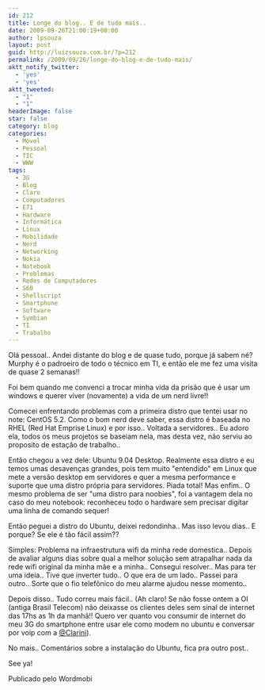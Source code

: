 ```yaml
---
id: 212
title: Longe do blog.. E de tudo mais..
date: 2009-09-26T21:00:19+00:00
author: lpsouza
layout: post
guid: http://luizsouza.com.br/?p=212
permalink: /2009/09/26/longe-do-blog-e-de-tudo-mais/
aktt_notify_twitter:
  - 'yes'
  - 'yes'
aktt_tweeted:
  - "1"
  - "1"
headerImage: false
star: false
category: blog
categories:
  - Móvel
  - Pessoal
  - TIC
  - WWW
tags:
  - 3G
  - Blog
  - Claro
  - Computadores
  - E71
  - Hardware
  - Informática
  - Linux
  - Mobilidade
  - Nerd
  - Networking
  - Nokia
  - Notebook
  - Problemas
  - Redes de Computadores
  - S60
  - Shellscript
  - Smartphone
  - Software
  - Symbian
  - TI
  - Trabalho
---
```

Olá pessoal.. Andei distante do blog e de quase tudo, porque já sabem né? Murphy é o padroeiro de todo o técnico em TI, e então ele me fez uma visita de quase 2 semanas!!

Foi bem quando me convenci a trocar minha vida da prisão que é usar um windows e querer viver (novamente) a vida de um nerd livre!!

Comecei enfrentando problemas com a primeira distro que tentei usar no note: CentOS 5.2. Como o bom nerd deve saber, essa distro é baseada no RHEL (Red Hat Emprise Linux) e por isso.. Voltada a servidores.. Eu adoro ela, todos os meus projetos se baseiam nela, mas desta vez, não serviu ao proposito de estação de trabalho..

Então chegou a vez dele: Ubuntu 9.04 Desktop. Realmente essa distro e eu temos umas desavenças grandes, pois tem muito "entendido" em Linux que mete a versão desktop em servidores e quer a mesma performance e suporte que uma distro própria para servidores. Piada total! Mas enfim.. O mesmo problema de ser "uma distro para noobies", foi a vantagem dela no caso do meu notebook: reconheceu todo o hardware sem precisar digitar uma linha de comando sequer!

Então peguei a distro do Ubuntu, deixei redondinha.. Mas isso levou dias.. E porque? Se ele é tão fácil assim??

Simples: Problema na infraestrutura wifi da minha rede domestica.. Depois de avaliar alguns dias sobre qual a melhor solução sem atrapalhar nada da rede wifi original da minha mãe e a minha.. Consegui resolver.. Mas para ter uma ideia.. Tive que inverter tudo.. O que era de um lado.. Passei para outro.. Sorte que o fio telefônico do meu alarme ajudou nesse momento..

Depois disso.. Tudo correu mais fácil.. (Ah claro! Se não fosse ontem a OI (antiga Brasil Telecom) não deixasse os clientes deles sem sinal de internet das 17hs as 1h da manhã!! Quero ver quanto vou consumir de internet do meu 3G do smartphone entre usar ele como modem no ubuntu e conversar por voip com a [@Clarini](http://twitter.com/Clarini)).

No mais.. Comentários sobre a instalação do Ubuntu, fica pra outro post..

See ya!

Publicado pelo Wordmobi
